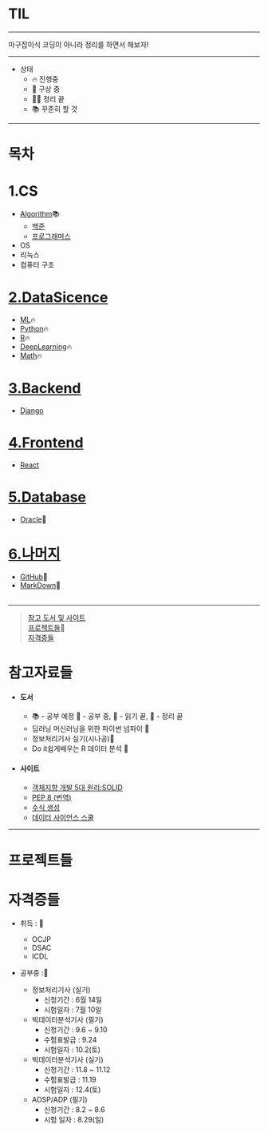 # TIL

---

마구잡이식 코딩이 아니라 정리를 하면서 해보자!

---

- 상태
  - 🔥 진행중
  - 🧠 구상 중
  - 🏳‍🌈 정리 끝
  - 📚 꾸준히 할 것

---

# 목차

# 1.CS

- [Algorithm](./Algorithm)📚
  - [백준](./Algorithm/BaekJoon)
  - [프로그래머스](./Algorithm/Programmers)
- OS
- 리눅스
- 컴퓨터 구조

# [2.DataSicence](./DataScience)

- [ML](./DataScience/ML)🔥
- [Python](./DataScience/Python)🔥
- [R](./DataScience/R)🔥
- [DeepLearning](./DataScience/DeepLearning)🔥
- [Math](./DataScience/Math)🔥

# [3.Backend](./Backend)

- [Django](./Backend/Django)

# [4.Frontend](./Frontend)

- [React](./Frontend/React)

# [5.Database](./Database)

- [Oracle](./Database/Oracle)🧠

# [6.나머지](./Others)

- [GitHub](./Others/Git)🧠
- [MarkDown](./Others/MarkDown)🧠
  <br>
  <br>

---

> [참고 도서 및 사이트](#참고자료들) <br> [프로젝트들](#프로젝트들)🧠 <br> [자격증들](#자격증들) <br>

# 참고자료들

- #### 도서
  - 📚 - 공부 예정 📖 - 공부 중, 📒 - 읽기 끝, 📕 - 정리 끝
  - 딥러닝 머신러닝을 위한 파이썬 넘파이 📒
  - 정보처리기사 실기(시나공)📖
  - Do it쉽게배우는 R 데이터 분석 📖
- #### 사이트
  - [객체지향 개발 5대 원리:SOLID](https://www.nextree.co.kr/p6960/)
  - [PEP 8 (번역)](https://luavis.me/python/python-convention)
  - [수식 생성](https://latex.codecogs.com/)
  - [데이터 사이언스 스쿨](https://datascienceschool.net/intro.html)

---

# 프로젝트들

# 자격증들

- 취득 : 🎉

  - OCJP
  - DSAC
  - ICDL

- 공부중 :📖
  - 정보처리기사 (실기)
    - 신청기간 : 6월 14일
    - 시험일자 : 7월 10일
  - 빅데이터분석기사 (필기)
    - 신청기간 : 9.6 ~ 9.10
    - 수험표발급 : 9.24
    - 시험일자 : 10.2(토)
  - 빅데이터분석기사 (실기)
    - 신청기간 : 11.8 ~ 11.12
    - 수험표발급 : 11.19
    - 시험일자 : 12.4(토)
  - ADSP/ADP (필기)
    - 신청기간 : 8.2 ~ 8.6
    - 시험 일자 : 8.29(일)
